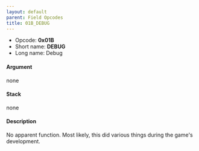 ```yaml
---
layout: default
parent: Field Opcodes
title: 01B_DEBUG
---
```


-   Opcode: **0x01B**
-   Short name: **DEBUG**
-   Long name: Debug

#### Argument

none

#### Stack

none

#### Description

No apparent function. Most likely, this did various things during the game's development.
